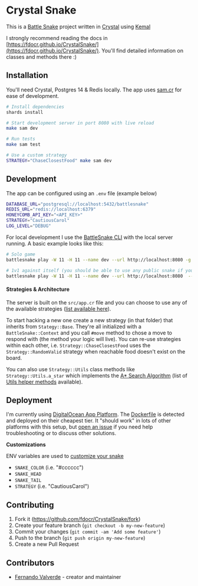 # Crystal Snake

This is a [Battle Snake](https://play.battlesnake.com/) project written in [Crystal](https://crystal-lang.org/) using [Kemal](https://kemalcr.com/)

I strongly recommend reading the docs in [https://fdocr.github.io/CrystalSnake/](https://fdocr.github.io/CrystalSnake/). You'll find detailed information on classes and methods there :)

## Installation

You'll need Crystal, Postgres 14 & Redis locally. The app uses [sam.cr](https://github.com/imdrasil/sam.cr) for ease of development.

```bash
# Install dependencies
shards install

# Start development server in port 8080 with live reload
make sam dev

# Run tests
make sam test

# Use a custom strategy
STRATEGY="ChaseClosestFood" make sam dev
```

## Development

The app can be configured using an `.env` file (example below)

```bash
DATABASE_URL="postgresql://localhost:5432/battlesnake"
REDIS_URL="redis://localhost:6379"
HONEYCOMB_API_KEY="<API_KEY>"
STRATEGY="CautiousCarol"
LOG_LEVEL="DEBUG"
```

For local development I use the [BattleSnake CLI](https://github.com/BattlesnakeOfficial/rules/tree/main/cli) with the local server running. A basic example looks like this:

```bash
# Solo game
battlesnake play -W 11 -H 11 --name dev --url http://localhost:8080 -g solo -v

# 1v1 against itself (you should be able to use any public snake if you know their URL)
battlesnake play -W 11 -H 11 --name dev --url http://localhost:8080  --name dev2 --url http://localhost:8080 -v
```

#### Strategies & Architecture

The server is built on the `src/app.cr` file and you can choose to use any of the available strategies ([list available here](https://github.com/fdocr/CrystalSnake/tree/main/src/strategy)).

To start hacking a new one create a new strategy (in that folder) that inherits from `Stategy::Base`. They're all initialized with a `BattleSnake::Context` and you call `#move` method to chose a move to respond with (the method your logic will live). You can re-use strategies within each other, i.e. `Strategy::ChaseClosestFood` uses the `Strategy::RandomValid` strategy when reachable food doesn't exist on the board.

You can also use `Strategy::Utils` class methods like `Strategy::Utils.a_star` which implements the [A* Search Algorithm](https://en.wikipedia.org/wiki/A*_search_algorithm) (list of [Utils helper methods](https://github.com/fdocr/CrystalSnake/tree/main/src/strategy/utils) available).

## Deployment

I'm currently using [DigitalOcean App Platform](https://www.digitalocean.com/products/app-platform). The [Dockerfile](/Dockerfile) is detected and deployed on their cheapest tier. It "should work" in lots of other platforms with this setup, but [open an issue](https://github.com/fdocr/CrystalSnake/issues/new) if you need help troubleshooting or to discuss other solutions.

**Customizations**

ENV variables are used to [customize your snake](https://docs.battlesnake.com/guides/customizations)

- `SNAKE_COLOR` (i.e. "#cccccc")
- `SNAKE_HEAD`
- `SNAKE_TAIL`
- `STRATEGY` (i.e. "CautiousCarol")

## Contributing

1. Fork it (<https://github.com/fdocr/CrystalSnake/fork>)
2. Create your feature branch (`git checkout -b my-new-feature`)
3. Commit your changes (`git commit -am 'Add some feature'`)
4. Push to the branch (`git push origin my-new-feature`)
5. Create a new Pull Request

## Contributors

- [Fernando Valverde](https://github.com/fdocr) - creator and maintainer
